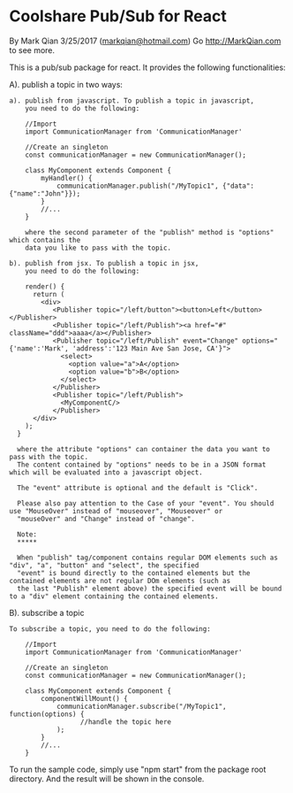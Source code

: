 Coolshare Pub/Sub for React
===========================

By Mark Qian 3/25/2017 (markqian@hotmail.com)
Go http://MarkQian.com to see more.

This is a pub/sub package for react.
It provides the following functionalities:

 A). publish a topic in two ways:
 
 	a). publish from javascript. To publish a topic in javascript, 
 	    you need to do the following:
 	    
 	    //Import
 	    import CommunicationManager from 'CommunicationManager'
 	    
 	    //Create an singleton
 	    const communicationManager = new CommunicationManager();
 	    
 	    class MyComponent extends Component {
 	    	myHandler() {
	            communicationManager.publish("/MyTopic1", {"data":{"name":"John"}});
	  		}
			//...
 	    }
 	    
 	    where the second parameter of the "publish" method is "options" which contains the 
 	    data you like to pass with the topic.
 	    
 	b). publish from jsx. To publish a topic in jsx, 
 	    you need to do the following:
 	    
 	    render() {
          return (
            <div>
               <Publisher topic="/left/button"><button>Left</button></Publisher>
               <Publisher topic="/left/Publish"><a href="#" className="ddd">aaaa</a></Publisher>
               <Publisher topic="/left/Publish" event="Change" options="{'name':'Mark', 'address':'123 Main Ave San Jose, CA'}">
                 <select>
                   <option value="a">A</option>
                   <option value="b">B</option>
                 </select>
               </Publisher>
          	   <Publisher topic="/left/Publish">
          	     <MyComponentC/>
          	   </Publisher>
          </div>  
        );
      }
      
      where the attribute "options" can container the data you want to pass with the topic.
      The content contained by "options" needs to be in a JSON format which will be evaluated into a javascript object.
      
      The "event" attribute is optional and the default is "Click".
      
      Please also pay attention to the Case of your "event". You should use "MouseOver" instead of "mouseover", "Mouseover" or
      "mouseOver" and "Change" instead of "change".
      
      Note:
      *****
      
      When "publish" tag/component contains regular DOM elements such as "div", "a", "button" and "select", the specified 
      "event" is bound directly to the contained elements but the contained elements are not regular DOm elements (such as
      the last "Publish" element above) the specified event will be bound to a "div" element containing the contained elements.
      
      
        
               
  B). subscribe a topic
  
    To subscribe a topic, you need to do the following:
 	    
 	    //Import
 	    import CommunicationManager from 'CommunicationManager'
 	    
 	    //Create an singleton
 	    const communicationManager = new CommunicationManager();
 	    
 	    class MyComponent extends Component {
 	    	componentWillMount() {
	            communicationManager.subscribe("/MyTopic1", function(options) {
	                  //handle the topic here
	            );
	  		}
			//...
 	    }
  
To run the sample code, simply use "npm start" from the package root directory.
And the result will be shown in the console.



